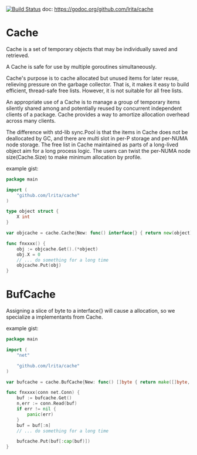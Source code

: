 [![Build Status](https://travis-ci.org/lrita/cache.svg?branch=master)](https://travis-ci.org/lrita/cache) doc: https://godoc.org/github.com/lrita/cache

# Cache

Cache is a set of temporary objects that may be individually saved and
retrieved.

A Cache is safe for use by multiple goroutines simultaneously.

Cache's purpose is to cache allocated but unused items for later reuse,
relieving pressure on the garbage collector. That is, it makes it easy to
build efficient, thread-safe free lists. However, it is not suitable for all
free lists.

An appropriate use of a Cache is to manage a group of temporary items
silently shared among and potentially reused by concurrent independent
clients of a package. Cache provides a way to amortize allocation overhead
across many clients.

The difference with std-lib sync.Pool is that the items in Cache does not be
deallocated by GC, and there are multi slot in per-P storage and per-NUMA
node storage. The free list in Cache maintained as parts of a long-lived
object aim for a long process logic. The users can twist the per-NUMA node
size(Cache.Size) to make minimum allocation by profile.

example gist:
```go
package main

import (
	"github.com/lrita/cache"
)

type object struct {
	X int
}

var objcache = cache.Cache{New: func() interface{} { return new(object) }}

func fnxxxx() {
	obj := objcache.Get().(*object)
	obj.X = 0
	// ... do something for a long time
	objcache.Put(obj)
}
```

# BufCache
Assigning a slice of byte to a interface{} will cause a allocation, so we
specialize a implementants from Cache.

example gist:
```go
package main

import (
	"net"

	"github.com/lrita/cache"
)

var bufcache = cache.BufCache{New: func() []byte { return make([]byte, 1024) }}

func fnxxxx(conn net.Conn) {
	buf := bufcache.Get()
	n,err := conn.Read(buf)
	if err != nil {
		panic(err)
	}
	buf = buf[:n]
	// ... do something for a long time

	bufcache.Put(buf[:cap(buf)])
}
```
